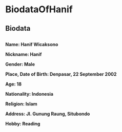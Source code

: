 # BiodataOfHanif

<h2> Biodata <h2/>
  <h4>
<p> Name: Hanif Wicaksono <p/>
<p> Nickname: Hanif <p/>
<p> Gender: Male <p/>
<p> Place, Date of Birth: Denpasar, 22 September 2002 <p/>
<p> Age: 18 <p/>
<p> Nationality: Indonesia <p/>
<p> Religion: Islam <p/>
<p> Address: Jl. Gunung Raung, Situbondo <p/>
<p> Hobby: Reading <p/>
    
<h4/>
